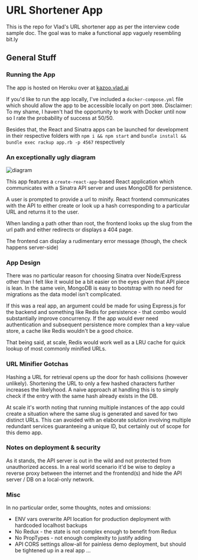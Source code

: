 # URL Shortener App

This is the repo for Vlad's URL shortener app as per the interview code sample doc. The goal was to make a functional app vaguely resembling bit.ly

## General Stuff

### Running the App

The app is hosted on Heroku over at [kazoo.vlad.ai](https://kazoo.vlad.ai/)

If you'd like to run the app locally, I've included a `docker-compose.yml` file which should allow the app to be accessible locally on port `3000`. Disclaimer: To my shame, I haven't had the opportunity to work with Docker until now so I rate the probability of success at 50/50.

Besides that, the React and Sinatra apps can be launched for development in their respective folders with `npm i && npm start` and `bundle install && bundle exec rackup app.rb -p 4567` respectively

### An exceptionally ugly diagram

![diagram](https://i.imgur.com/qmfkprt.jpg)

This app features a `create-react-app`-based React application which communicates with a Sinatra API server and uses MongoDB for persistence. 

A user is prompted to provide a url to minify. React frontend communicates with the API to either create or look up a hash corresponding to a particular URL and returns it to the user. 

When landing a path other than root, the frontend looks up the slug from the url path and either redirects or displays a 404 page.

The frontend can display a rudimentary error message (though, the check happens server-side)

### App Design

There was no particular reason for choosing Sinatra over Node/Express other than I felt like it would be a bit easier on the eyes given that API piece is lean. In the same vein, MongoDB is easy to bootstrap with no need for migrations as the data model isn't complicated.

If this was a real app, an argument could be made for using Express.js for the backend and something like Redis for persistence - that combo would substantially improve concurrency. If the app would ever need authentication and subsequent persistence more complex than a key-value store, a cache like Redis wouldn't be a good choice. 

That being said, at scale, Redis would work well as a LRU cache for quick lookup of most commonly minified URLs.

### URL Minifier Gotchas

Hashing a URL for retrieval opens up the door for hash collisions (however unlikely). Shortening the URL to only a few hashed characters further increases the likelyhood. A naive approach at handling this is to simply check if the entry with the same hash already exists in the DB.

At scale it's worth noting that running multiple instances of the app could create a situation where the same slug is generated and saved for two distinct URLs. This can avoided with an elaborate solution involving multiple redundant services guaranteeing a unique ID, but certainly out of scope for this demo app.

### Notes on deployment & security

As it stands, the API server is out in the wild and not protected from unauthorized access. In a real world scenario it'd be wise to deploy a reverse proxy between the internet and the frontend(s) and hide the API server / DB on a local-only network.

### Misc

In no particular order, some thoughts, notes and omissions:

- ENV vars overwrite API location for production deployment with hardcoded localhost backups
- No Redux - the state is not complex enough to benefit from Redux
- No PropTypes - not enough complexity to justify adding
- API CORS settings allow-all for painless demo deployment, but should be tightened up in a real app
...